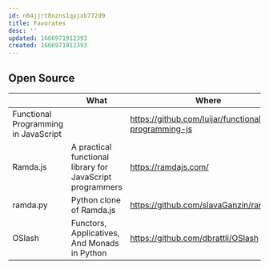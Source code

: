 ```yaml
---
id: n04jjrt8nzns1qyjxb772d9
title: Favorates
desc: ''
updated: 1666971912393
created: 1666971912393
---
```


## Open Source

||What|Where
-|----|-----
Functional Programming in JavaScript | | https://github.com/luijar/functional-programming-js
Ramda.js| A practical functional library for JavaScript programmers | https://ramdajs.com/
ramda.py | Python clone of Ramda.js | https://github.com/slavaGanzin/ramda.py
OSlash  | Functors, Applicatives, And Monads in Python | https://github.com/dbrattli/OSlash